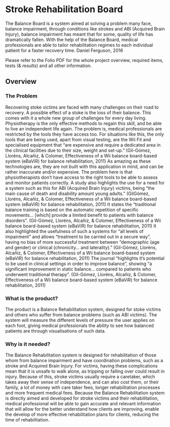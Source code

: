 # Stroke Rehabilitation Board
The Balance Board is a system aimed at solving a problem many face, balance impairment, through conditions like strokes and ABI (Acquired Brain Injury), balance impairment has meant that for some, quality of life has dramatically fallen. With the help of the Balance Board, medical professionals are able to tailor rehabilitation regimes to each individual patient for a faster recovery time.
Daniel Ferguson, 2016


Please refer to the Folio PDF for the whole project overview, required items, tests (& results) and all other information.

## Overview
### The Problem
Recovering stoke victims are faced with many challenges on their road to recovery. A possible effect of a stoke is the loss of their balance. This comes with it a whole new group of challenges for every day living. Physiotherapy is the only effective methods to regain this skill, and be able to live an independent life again. The problem is, medical professionals are restricted by the tools they have access too. For situations like this, the only tools that are being used, apart from visual testing, are the Wii Fit and specialised equipment that “are expensive and require a dedicated area in the clinical facilities due to their size, weight and set-up.” (Gil-Gómez, Lloréns, Alcañiz, & Colomer, Effectiveness of a Wii balance board-based system (eBaViR) for balance rehabilitation, 2011) As amazing as these technologies are, they are not built with this application in mind, and can be rather inaccurate and/or expensive. The problem here is that physiotherapists don’t have access to the right tools to be able to assess and monitor patients correctly. A study also highlights the use for a need for a system such as this for ABI (Acquired Brain Injury) victims, being “the main cause of death and disability amount young adults.” (GilGómez, Lloréns, Alcañiz, & Colomer, Effectiveness of a Wii balance board-based system (eBaViR) for balance rehabilitation, 2011) It states the “traditional balance training is based on the automatic repetition of specific movements… [which] provide a limited benefit to patients with balance disorders”. (Gil-Gómez, Lloréns, Alcañiz, & Colomer, Effectiveness of a Wii balance board-based system (eBaViR) for balance rehabilitation, 2011) It also highlighted the usefulness of such a systems for “all levels of impairment” and allows “treatment to be carried out in a secure way”, having no bias of more successful treatment between “demographic (age and gender) or clinical (chronicity… and laterality).” (Gil-Gómez, Lloréns, Alcañiz, & Colomer, Effectiveness of a Wii balance board-based system (eBaViR) for balance rehabilitation, 2011) The journal “highlights it’s potential to be used in clinical settings in order to improve balance”, showing “a significant improvement in static balance… compared to patients who underwent traditional therapy”. (Gil-Gómez, Lloréns, Alcañiz, & Colomer, Effectiveness of a Wii balance board-based system (eBaViR) for balance rehabilitation, 2011)

### What is the product?
The product is a Balance Rehabilitation system, designed for stoke victims and others who suffer from balance problems (such as ABI victims). The system will measure the different levels of pressure the user applies on each foot, giving medical professionals the ability to see how balanced patients are through visualisations of such data.

### Why is it needed?
The Balance Rehabilitation system is designed for rehabilitation of those whom from balance impairment and have coordination problems, such as a stroke and Acquired Brain Injury. For victims, having these complications mean that it is unsafe to walk alone, as tripping or falling over could result in injury. Because of this, stroke victims usually require a caretaker, which takes away their sense of independence, and can also cost them, or their family, a lot of money with care taker fees, longer rehabilitation processes and more frequent medical fees. Because the Balance Rehabilitation system is directly aimed and developed for stroke victims and their rehabilitation, medical professional will be able to gain accurate and relevant information that will allow for the better understand how clients are improving, enable the develop of more effective rehabilitation plans for clients, reducing the time of rehabilitation.
